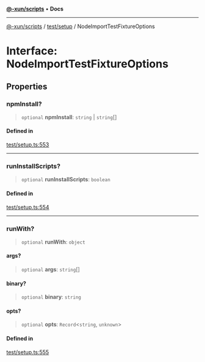 [**@-xun/scripts**](../../../README.md) • **Docs**

***

[@-xun/scripts](../../../README.md) / [test/setup](../README.md) / NodeImportTestFixtureOptions

# Interface: NodeImportTestFixtureOptions

## Properties

### npmInstall?

> `optional` **npmInstall**: `string` \| `string`[]

#### Defined in

[test/setup.ts:553](https://github.com/Xunnamius/xscripts/blob/326b67f320920677552b3ade3981268ca8a3447c/test/setup.ts#L553)

***

### runInstallScripts?

> `optional` **runInstallScripts**: `boolean`

#### Defined in

[test/setup.ts:554](https://github.com/Xunnamius/xscripts/blob/326b67f320920677552b3ade3981268ca8a3447c/test/setup.ts#L554)

***

### runWith?

> `optional` **runWith**: `object`

#### args?

> `optional` **args**: `string`[]

#### binary?

> `optional` **binary**: `string`

#### opts?

> `optional` **opts**: `Record`\<`string`, `unknown`\>

#### Defined in

[test/setup.ts:555](https://github.com/Xunnamius/xscripts/blob/326b67f320920677552b3ade3981268ca8a3447c/test/setup.ts#L555)
